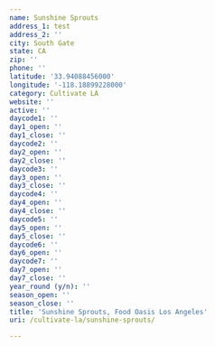 ```yaml
---
name: Sunshine Sprouts
address_1: test
address_2: ''
city: South Gate
state: CA
zip: ''
phone: ''
latitude: '33.94088456000'
longitude: '-118.18899228000'
category: Cultivate LA
website: ''
active: ''
daycode1: ''
day1_open: ''
day1_close: ''
daycode2: ''
day2_open: ''
day2_close: ''
daycode3: ''
day3_open: ''
day3_close: ''
daycode4: ''
day4_open: ''
day4_close: ''
daycode5: ''
day5_open: ''
day5_close: ''
daycode6: ''
day6_open: ''
daycode7: ''
day7_open: ''
day7_close: ''
year_round (y/n): ''
season_open: ''
season_close: ''
title: 'Sunshine Sprouts, Food Oasis Los Angeles'
uri: /cultivate-la/sunshine-sprouts/

---
```

